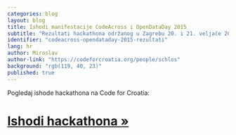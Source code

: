 ```yaml
---
categories: blog
layout: blog
title: Ishodi manifestacije CodeAcross i OpenDataDay 2015
subtitle: "Rezultati hackathona održanog u Zagrebu 20. i 21. veljače 2015."
identifier: "codeacross-opendataday-2015-rezultati"
lang: hr
author: Miroslav
author-link: "https://codeforcroatia.org/people/schlos"
background: "rgb(119, 40, 23)"
published: true
---
```


Pogledaj ishode hackathona na Code for Croatia:

# [Ishodi hackathona »](http://codeforcroatia.org/projects?tag=event.code_across_2015)